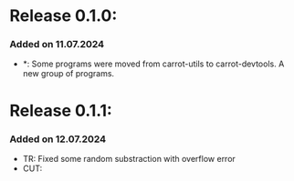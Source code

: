 # Release 0.1.0:

### Added on 11.07.2024

- *: Some programs were moved from carrot-utils to carrot-devtools. A new group of programs.

# Release 0.1.1:

### Added on 12.07.2024

- TR: Fixed some random substraction with overflow error
- CUT: 
